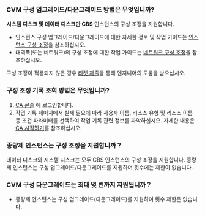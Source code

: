 ### CVM 구성 업그레이드/다운그레이드 방법은 무엇입니까?

**시스템 디스크 및 데이터 디스크만 CBS** 인스턴스의 구성 조정을 지원합니다. 
- 인스턴스 구성 업그레이드/다운그레이드에 대한 자세한 정보 및 작업 가이드는 [인스턴스 구성 조정](https://intl.cloud.tencent.com/document/product/213/2178)을 참조하십시오.
- 대역폭(또는 네트워크)의 구성 조정에 대한 작업 가이드는 [네트워크 구성 조정](https://intl.cloud.tencent.com/document/product/213/15517)을 참조하십시오.

구성 조정이 적용되지 않은 경우 [티켓 제출](https://console.cloud.tencent.com/workorder/category)을 통해 엔지니어의 도움을 받으십시오.

### 구성 조정 기록 조회 방법은 무엇입니까?

1. [CA 콘솔](https://console.cloud.tencent.com/cloudaudit) 에 로그인합니다.
2. 작업 기록 페이지에서 실제 필요에 따라 사용자 이름, 리소스 유형 및 리소스 이름 등 조건 파라미터를 선택하여 작업 기록 관련 정보를 파악하십시오.
자세한 내용은 [CA 시작하기](https://intl.cloud.tencent.com/document/product/1021/30338)를 참조하십시오.

### 종량제 인스턴스는 구성 조정을 지원합니까？
데이터 디스크와 시스템 디스크는 모두 CBS 인스턴스의 구성 조정을 지원합니다. 종량제 인스턴스는 구성 업그레이드/다운그레이드를 지원하며 횟수에는 제한이 없습니다.

### CVM 구성 다운그레이드는 최대 몇 번까지 지원됩니까？
- 종량제 인스턴스는 구성 업그레이드(다운그레이드)를 지원하며 횟수 제한은 없습니다.